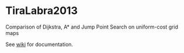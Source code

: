 TiraLabra2013
=============================

Comparison of Dijkstra, A* and Jump Point Search on uniform-cost grid maps

See [wiki](https://github.com/EliGit/TiraLabra2013/wiki) for documentation.
